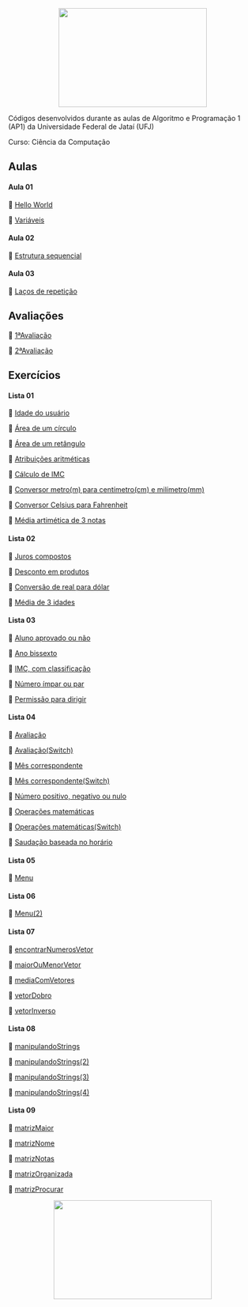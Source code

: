 <div align="center">
  <a>
    <img height="200" width="300" src="">
  </a>
</div>

Códigos desenvolvidos durante as aulas de Algoritmo e Programação 1 (AP1) da Universidade Federal de Jataí (UFJ)

Curso: Ciência da Computação

## Aulas

   #### Aula 01

   🎱 [Hello World](https://github.com/Schneiderss/AP1/blob/main/Materiais/Aula01/hello_world.c)

   🎱 [Variáveis](https://github.com/Schneiderss/AP1/blob/main/Materiais/Aula01/variáveis.c)

   #### Aula 02
   
   🎱 [Estrutura sequencial](https://github.com/Schneiderss/AP1/blob/main/Materiais/Aula02/estrutura%20sequencial.c)

   #### Aula 03

   🎱 [Laços de repetição](https://github.com/Schneiderss/AP1/blob/main/Materiais/Aula03/lacos.c)

## Avaliações

🎱 [1ªAvaliação](https://github.com/Schneiderss/AP1/blob/main/Materiais/1ªAvaliação/calculoDesconto.c)

🎱 [2ªAvaliação]()

## Exercícios

   #### Lista 01
  
   🎱 [Idade do usuário](https://github.com/Schneiderss/AP1/blob/main/Materiais/Lista01/idade%20do%20usuário.c)

   🎱 [Área de um círculo](https://github.com/Schneiderss/AP1/blob/main/Materiais/Lista01/area%20de%20um%20circulo.c)

   🎱 [Área de um retângulo](https://github.com/Schneiderss/AP1/blob/main/Materiais/Lista01/area%20de%20um%20retangulo.c)

   🎱 [Atribuições aritméticas](https://github.com/Schneiderss/AP1/blob/main/Materiais/Lista01/atribuicoes%20aritmeticas.c)

   🎱 [Cálculo de IMC](https://github.com/Schneiderss/AP1/blob/main/Materiais/Lista01/calculo%20de%20imc.c)

   🎱 [Conversor metro(m) para centímetro(cm) e milímetro(mm)](https://github.com/Schneiderss/AP1/blob/main/Materiais/Lista01/conversor%20(m)%20para%20(cm)%20e%20(mm).c)

   🎱 [Conversor Celsius para Fahrenheit](https://github.com/Schneiderss/AP1/blob/main/Materiais/Lista01/conversor%20celsius%20para%20fahrenheit.c)

   🎱 [Média artimética de 3 notas](https://github.com/Schneiderss/AP1/blob/main/Materiais/Lista01/media%20aritmetica%20de%203%20notas.c)

   #### Lista 02
  
   🎱 [Juros compostos](https://github.com/Schneiderss/AP1/blob/main/Materiais/Lista02/juros%20compostos.c)

   🎱 [Desconto em produtos](https://github.com/Schneiderss/AP1/blob/main/Materiais/Lista02/desconto%20em%20produtos.c)

   🎱 [Conversão de real para dólar](https://github.com/Schneiderss/AP1/blob/main/Materiais/Lista02/conversão%20de%20real%20para%20dolar.c)

   🎱 [Média de 3 idades](https://github.com/Schneiderss/AP1/blob/main/Materiais/Lista02/media%20de%203%20idades.c)

   #### Lista 03

   🎱 [Aluno aprovado ou não](https://github.com/Schneiderss/AP1/blob/main/Materiais/Lista03/aluno%20aprovado%20ou%20nao.c)

   🎱 [Ano bissexto](https://github.com/Schneiderss/AP1/blob/main/Materiais/Lista03/ano%20bissexto.c)

   🎱 [IMC, com classificação](https://github.com/Schneiderss/AP1/blob/main/Materiais/Lista03/imc.c)

   🎱 [Número ímpar ou par](https://github.com/Schneiderss/AP1/blob/main/Materiais/Lista03/numero%20impar%20ou%20par.c)

   🎱 [Permissão para dirigir](https://github.com/Schneiderss/AP1/blob/main/Materiais/Lista03/permissao%20para%20dirigir.c)

   #### Lista 04

   🎱 [Avaliação](https://github.com/Schneiderss/AP1/blob/main/Materiais/Lista04/avaliacao.c)

   🎱 [Avaliação(Switch)](https://github.com/Schneiderss/AP1/blob/main/Materiais/Lista04/avaliacao(switch).c)

   🎱 [Mês correspondente](https://github.com/Schneiderss/AP1/blob/main/Materiais/Lista04/mes%20correspondente.c)

   🎱 [Mês correspondente(Switch)](https://github.com/Schneiderss/AP1/blob/main/Materiais/Lista04/mes%20correspondente(switch).c)

   🎱 [Número positivo, negativo ou nulo](https://github.com/Schneiderss/AP1/blob/main/Materiais/Lista04/numero%20positivo,%20negativo%20ou%20nulo.c)

   🎱 [Operações matemáticas](https://github.com/Schneiderss/AP1/blob/main/Materiais/Lista04/operacoes%20matematicas.c)

   🎱 [Operações matemáticas(Switch)](https://github.com/Schneiderss/AP1/blob/main/Materiais/Lista04/operacoes%20matematicas(switch).c)

   🎱 [Saudação baseada no horário](https://github.com/Schneiderss/AP1/blob/main/Materiais/Lista04/saudaçao%20baseada%20no%20horario.c)

   
   #### Lista 05

   🎱 [Menu](https://github.com/Schneiderss/AP1/blob/main/Materiais/Lista05/menu.c)

   #### Lista 06

   🎱 [Menu(2)](https://github.com/Schneiderss/AP1/blob/main/Materiais/Lista06/menu(2).c)

   #### Lista 07

   🎱 [encontrarNumerosVetor](https://github.com/Schneiderss/AP1/blob/main/Materiais/Lista07/encontrarNumerosVetor.c)

   🎱 [maiorOuMenorVetor](https://github.com/Schneiderss/AP1/blob/main/Materiais/Lista07/maiorOuMenorVetor.c)

   🎱 [mediaComVetores](https://github.com/Schneiderss/AP1/blob/main/Materiais/Lista07/mediaComVetores.c)

   🎱 [vetorDobro](https://github.com/Schneiderss/AP1/blob/main/Materiais/Lista07/vetorDobro.c)

   🎱 [vetorInverso](https://github.com/Schneiderss/AP1/blob/main/Materiais/Lista07/vetorInverso.c)

   #### Lista 08

   🎱 [manipulandoStrings](https://github.com/Schneiderss/AP1/blob/main/Materiais/Lista08/manipulandoStrings.c)

   🎱 [manipulandoStrings(2)](https://github.com/Schneiderss/AP1/blob/main/Materiais/Lista08/manipulandoStrings(2).c)

   🎱 [manipulandoStrings(3)](https://github.com/Schneiderss/AP1/blob/main/Materiais/Lista08/manipulandoStrings(3).c)

   🎱 [manipulandoStrings(4)](https://github.com/Schneiderss/AP1/blob/main/Materiais/Lista08/manipulandoStrings(4).c)


   #### Lista 09

   🎱 [matrizMaior](https://github.com/Schneiderss/AP1/blob/main/Materiais/Lista09/matrizMaior.c)

   🎱 [matrizNome](https://github.com/Schneiderss/AP1/blob/main/Materiais/Lista09/matrizNome.c)

   🎱 [matrizNotas](https://github.com/Schneiderss/AP1/blob/main/Materiais/Lista09/matrizNotas.c)

   🎱 [matrizOrganizada](https://github.com/Schneiderss/AP1/blob/main/Materiais/Lista09/matrizOrganizada.c)

   🎱 [matrizProcurar](https://github.com/Schneiderss/AP1/blob/main/Materiais/Lista09/matrizProcurar.c)

<div align="center">
  <a>
    <img height="200" width="320" src="https://i.giphy.com/media/v1.Y2lkPTc5MGI3NjExd2gwYmNmOGV6MnExb3E2YmtsbzJlMmN1MzNuN28zcDY1NWEyZDVvciZlcD12MV9pbnRlcm5hbF9naWZfYnlfaWQmY3Q9Zw/4EiGNSTfy4WC4/giphy.gif">
  </a>
</div>
